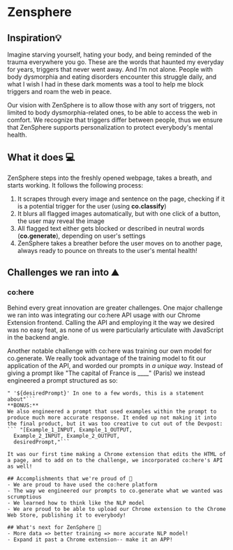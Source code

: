 # Zensphere
## Inspiration💡
Imagine starving yourself, hating your body, and being reminded of the trauma everywhere you go. These are the words that haunted my everyday for years, triggers that never went away. And I’m not alone. People with body dysmorphia and eating disorders encounter this struggle daily, and what I wish I had in these dark moments was a tool to help me block triggers and roam the web in peace.


Our vision with ZenSphere is to allow those with any sort of triggers, not limited to body dysmorphia-related ones, to be able to access the web in comfort. We recognize that triggers differ between people, thus we ensure that ZenSphere supports personalization to protect everybody's mental health.


## What it does 💻
ZenSphere steps into the freshly opened webpage, takes a breath, and starts working.
It follows the following process:
1. It scrapes through every image and sentence on the page, checking if it is a potential trigger for the user (using **co.classify**)
2. It blurs all flagged images automatically, but with one click of a button, the user may reveal the image
3. All flagged text either gets blocked or described in neutral words (**co.generate**), depending on user's settings
4. ZenSphere takes a breather before the user moves on to another page, always ready to pounce on threats to the user's mental health!


## Challenges we ran into ⛰️
### co:here
Behind every great innovation are greater challenges. One major challenge we ran into was integrating our co:here API usage with our Chrome Extension frontend. Calling the API and employing it the way we desired was no easy feat, as none of us were particularly articulate with JavaScript in the backend angle.


Another notable challenge with co:here was training our own model for co.generate. We really took advantage of the training model to fit our application of the API, and worded our prompts in _a unique way_. Instead of giving a prompt like "The capital of France is ____" (Paris) we instead engineered a prompt structured as so:
```var desiredPrompt = [input through algorithm];
" '${desiredPrompt}' In one to a few words, this is a statement about"```
**BONUS:**
We also engineered a prompt that used examples within the prompt to produce much more accurate response. It ended up not making it into the final product, but it was too creative to cut out of the Devpost:
``` "[Example_1_INPUT, Example_1_OUTPUT, 
  Example_2_INPUT, Example_2_OUTPUT, 
  desiredPrompt,"```

It was our first time making a Chrome extension that edits the HTML of a page, and to add on to the challenge, we incorporated co:here's API as well!

## Accomplishments that we're proud of 🏅
- We are proud to have used the co:here platform
- The way we engineered our prompts to co.generate what we wanted was scrumptious
- We learned how to think like the NLP model
- We are proud to be able to upload our Chrome extension to the Chrome Web Store, publishing it to everybody!

## What's next for ZenSphere 🥅
- More data => better training => more accurate NLP model!
- Expand it past a Chrome extension-- make it an APP!
